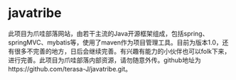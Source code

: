 # javatribe
此项目为爪哇部落网站，由若干主流的Java开源框架组成，包括spring、springMVC、mybatis等，使用了maven作为项目管理工具。目前为版本1.0，还有很多不完善的地方，日后会继续完善。有兴趣有能力的小伙伴也可以folk下来，进行完善。此项目为爪哇部落内部资源，请勿随意外传。github地址为https://github.com/terasa-J/javatribe.git。
